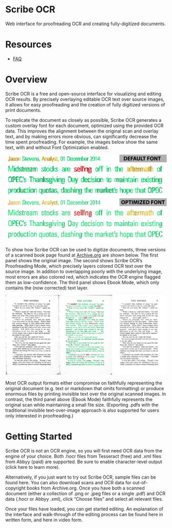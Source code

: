 # Scribe OCR
Web interface for proofreading OCR and creating fully-digitized documents. 

# Resources
- [FAQ](faq)

# Overview

Scribe OCR is a free and open-source interface for visualizing and editing OCR results.  By precisely overlaying editable OCR text over source images, it allows for easy proofreading and the creation of fully digitized versions of print documents. 

To replicate the document as closely as possible, Scribe OCR generates a custom overlay font for each document, optimized using the provided OCR data.  This improves the alignment between the original scan and overlay text, and by making errors more obvious, can significantly decrease the time spent proofreading.  For example, the images below show the same text, with and without Font Optimization enabled. 

<img src="https://raw.githubusercontent.com/Balearica/scribeocr-docs/gh-pages/img/optimization_comp1a1.png" width="700"><img src="https://raw.githubusercontent.com/Balearica/scribeocr-docs/gh-pages/img/optimization_comp1b1.png" width="700">

To show how Scribe OCR can be used to digitize documents, three versions of a scanned book page found at [Archive.org](https://archive.org/details/in.ernet.dli.2015.350580/page/n17/mode/2up) are shown below.  The first panel shows the original image.  The second shows Scribe OCR’s Proofreading Mode, which precisely layers colored OCR text over the source image.  In addition to overlapping poorly with the underlying image, most errors are also colored red, which indicates the OCR engine flagged them as low-confidence.  The third panel shows Ebook Mode, which only contains the (now corrected) text layer.  

![Display Mode Comparison](https://raw.githubusercontent.com/Balearica/scribeocr-docs/gh-pages/img/mode_comp1.png)

Most OCR output formats either compromise on faithfully representing the original document (e.g. text or markdown that omits formatting) or produce enormous files by printing invisible text over the original scanned images.  In contrast, the third panel above (Ebook Mode) faithfully represents the original scan while maintaining a small file size.  (Exporting .pdfs with the traditional invisible text-over-image approach is also supported for users only interested in proofreading.)  


# Getting Started

Scribe OCR is not an OCR engine, so you will first need OCR data from the engine of your choice.  Both .hocr files from Tesseract (free) and .xml files from Abbyy (paid) are supported.  Be sure to enable character-level output (click here to learn more). 

Alternatively, if you just want to try out Scribe OCR, sample files can be found here.  You can also download scans and OCR data for out-of-copyright books from Archive.org. 
Once you have both a scanned document (either a collection of .png or .jpeg files or a single .pdf) and OCR data (.hocr or Abbyy .xml), click “Choose files” and select all relevant files. 

Once your files have loaded, you can get started editing.  An explanation of the interface and walk-through of the editing process can be found here in written form, and here in video form. 
